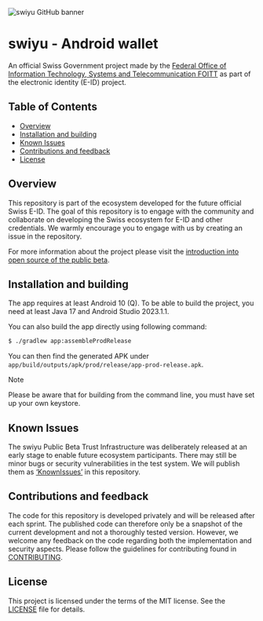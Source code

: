 ![swiyu GitHub banner](https://github.com/swiyu-admin-ch/swiyu-admin-ch.github.io/blob/main/assets/images/github-banner.jpg)

# swiyu - Android wallet

An official Swiss Government project made by the [Federal Office of Information Technology, Systems and Telecommunication FOITT](https://www.bit.admin.ch/)
as part of the electronic identity (E-ID) project.

## Table of Contents

- [Overview](#overview)
- [Installation and building](#installation-and-building)
- [Known Issues](#known-issues)
- [Contributions and feedback](#contributions-and-feedback)
- [License](#license)

## Overview

This repository is part of the ecosystem developed for the future official Swiss E-ID.
The goal of this repository is to engage with the community and collaborate on developing the Swiss ecosystem for E-ID and other credentials.
We warmly encourage you to engage with us by creating an issue in the repository.

For more information about the project please visit the [introduction into open source of the public beta](https://github.com/e-id-admin/eidch-public-beta).

## Installation and building

The app requires at least Android 10 (Q).
To be able to build the project, you need at least Java 17 and Android Studio 2023.1.1.

You can also build the app directly using following command:

```sh
$ ./gradlew app:assembleProdRelease
```

You can then find the generated APK under `app/build/outputs/apk/prod/release/app-prod-release.apk`.

> [!NOTE]
> Please be aware that for building from the command line, you must have set up your own keystore.

## Known Issues

The swiyu Public Beta Trust Infrastructure was deliberately released at an early stage to enable future ecosystem participants. There may still be minor bugs or security vulnerabilities in the test system. We will publish them as [‘KnownIssues’](https://github.com/swiyu-admin-ch/eidch-android-wallet/issues?q=is%3Aissue%20state%3Aopen%20type%3AKnownIssue) in this repository.

## Contributions and feedback

The code for this repository is developed privately and will be released after each sprint. The published code can therefore only be a snapshot of the current development and not a thoroughly tested version. However, we welcome any feedback on the code regarding both the implementation and security aspects. Please follow the guidelines for contributing found in [CONTRIBUTING](./CONTRIBUTING.md).

## License

This project is licensed under the terms of the MIT license. See the [LICENSE](LICENSE) file for details.
